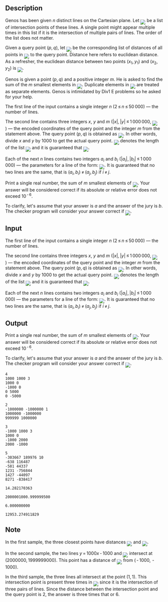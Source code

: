 ## Description

<div><p>Genos has been given <span class="tex-span"><i>n</i></span> distinct lines on the Cartesian plane. Let <img align="middle" class="tex-formula" src="file://QFdpCMg4.png" style="max-width: 100.0%;max-height: 100.0%;"> be a list of intersection points of these lines. A single point might appear multiple times in this list if it is the intersection of multiple pairs of lines. The order of the list does not matter.</p><p>Given a query point <span class="tex-span">(<i>p</i>, <i>q</i>)</span>, let <img align="middle" class="tex-formula" src="file://SYjs0whe.png" style="max-width: 100.0%;max-height: 100.0%;"> be the corresponding list of distances of all points in <img align="middle" class="tex-formula" src="file://dl5PGRtb.png" style="max-width: 100.0%;max-height: 100.0%;"> to the query point. Distance here refers to euclidean distance. As a refresher, the euclidean distance between two points <span class="tex-span">(<i>x</i><sub class="lower-index">1</sub>, <i>y</i><sub class="lower-index">1</sub>)</span> and <span class="tex-span">(<i>x</i><sub class="lower-index">2</sub>, <i>y</i><sub class="lower-index">2</sub>)</span> is <img align="middle" class="tex-formula" src="file://bnIxrQJh.png" style="max-width: 100.0%;max-height: 100.0%;">.</p><p>Genos is given a point <span class="tex-span">(<i>p</i>, <i>q</i>)</span> and a positive integer <span class="tex-span"><i>m</i></span>. He is asked to find the sum of the <span class="tex-span"><i>m</i></span> smallest elements in <img align="middle" class="tex-formula" src="file://ylgdIAPX.png" style="max-width: 100.0%;max-height: 100.0%;">. Duplicate elements in <img align="middle" class="tex-formula" src="file://GqKHIDt5.png" style="max-width: 100.0%;max-height: 100.0%;"> are treated as separate elements. Genos is intimidated by Div1 E problems so he asked for your help.</p></div><div class="input-specification"><p>The first line of the input contains a single integer <span class="tex-span"><i>n</i></span> (<span class="tex-span">2 ≤ <i>n</i> ≤ 50 000</span>)&nbsp;— the number of lines.</p><p>The second line contains three integers <span class="tex-span"><i>x</i></span>, <span class="tex-span"><i>y</i></span> and <span class="tex-span"><i>m</i></span> (<span class="tex-span">|<i>x</i>|, |<i>y</i>| ≤ 1 000 000</span>, <img align="middle" class="tex-formula" src="file://WHf3yBhv.png" style="max-width: 100.0%;max-height: 100.0%;">)&nbsp;— the encoded coordinates of the query point and the integer <span class="tex-span"><i>m</i></span> from the statement above. The query point <span class="tex-span">(<i>p</i>, <i>q</i>)</span> is obtained as <img align="middle" class="tex-formula" src="file://jJ7zxOlI.png" style="max-width: 100.0%;max-height: 100.0%;">. In other words, divide <span class="tex-span"><i>x</i></span> and <span class="tex-span"><i>y</i></span> by <span class="tex-span">1000</span> to get the actual query point. <img align="middle" class="tex-formula" src="file://AVOtcUrG.png" style="max-width: 100.0%;max-height: 100.0%;"> denotes the length of the list <img align="middle" class="tex-formula" src="file://gaVSWPn8.png" style="max-width: 100.0%;max-height: 100.0%;"> and it is guaranteed that <img align="middle" class="tex-formula" src="file://o8hfXSzh.png" style="max-width: 100.0%;max-height: 100.0%;">.</p><p>Each of the next <span class="tex-span"><i>n</i></span> lines contains two integers <span class="tex-span"><i>a</i><sub class="lower-index"><i>i</i></sub></span> and <span class="tex-span"><i>b</i><sub class="lower-index"><i>i</i></sub></span> (<span class="tex-span">|<i>a</i><sub class="lower-index"><i>i</i></sub>|, |<i>b</i><sub class="lower-index"><i>i</i></sub>| ≤ 1 000 000</span>)&nbsp;— the parameters for a line of the form: <img align="middle" class="tex-formula" src="file://QduVqHLR.png" style="max-width: 100.0%;max-height: 100.0%;">. It is guaranteed that no two lines are the same, that is <span class="tex-span">(<i>a</i><sub class="lower-index"><i>i</i></sub>, <i>b</i><sub class="lower-index"><i>i</i></sub>) ≠ (<i>a</i><sub class="lower-index"><i>j</i></sub>, <i>b</i><sub class="lower-index"><i>j</i></sub>)</span> if <span class="tex-span"><i>i</i> ≠ <i>j</i></span>.</p></div><div class="output-specification"><p>Print a single real number, the sum of <span class="tex-span"><i>m</i></span> smallest elements of <img align="middle" class="tex-formula" src="file://ISl6YJHv.png" style="max-width: 100.0%;max-height: 100.0%;">. Your answer will be considered correct if its absolute or relative error does not exceed <span class="tex-span">10<sup class="upper-index"> - 6</sup></span>.</p><p>To clarify, let's assume that your answer is <span class="tex-span"><i>a</i></span> and the answer of the jury is <span class="tex-span"><i>b</i></span>. The checker program will consider your answer correct if <img align="middle" class="tex-formula" src="file://o09w04uh.png" style="max-width: 100.0%;max-height: 100.0%;">.</p></div>

## Input

<p>The first line of the input contains a single integer <span class="tex-span"><i>n</i></span> (<span class="tex-span">2 ≤ <i>n</i> ≤ 50 000</span>)&nbsp;— the number of lines.</p><p>The second line contains three integers <span class="tex-span"><i>x</i></span>, <span class="tex-span"><i>y</i></span> and <span class="tex-span"><i>m</i></span> (<span class="tex-span">|<i>x</i>|, |<i>y</i>| ≤ 1 000 000</span>, <img align="middle" class="tex-formula" src="file://WHf3yBhv.png" style="max-width: 100.0%;max-height: 100.0%;">)&nbsp;— the encoded coordinates of the query point and the integer <span class="tex-span"><i>m</i></span> from the statement above. The query point <span class="tex-span">(<i>p</i>, <i>q</i>)</span> is obtained as <img align="middle" class="tex-formula" src="file://jJ7zxOlI.png" style="max-width: 100.0%;max-height: 100.0%;">. In other words, divide <span class="tex-span"><i>x</i></span> and <span class="tex-span"><i>y</i></span> by <span class="tex-span">1000</span> to get the actual query point. <img align="middle" class="tex-formula" src="file://AVOtcUrG.png" style="max-width: 100.0%;max-height: 100.0%;"> denotes the length of the list <img align="middle" class="tex-formula" src="file://gaVSWPn8.png" style="max-width: 100.0%;max-height: 100.0%;"> and it is guaranteed that <img align="middle" class="tex-formula" src="file://o8hfXSzh.png" style="max-width: 100.0%;max-height: 100.0%;">.</p><p>Each of the next <span class="tex-span"><i>n</i></span> lines contains two integers <span class="tex-span"><i>a</i><sub class="lower-index"><i>i</i></sub></span> and <span class="tex-span"><i>b</i><sub class="lower-index"><i>i</i></sub></span> (<span class="tex-span">|<i>a</i><sub class="lower-index"><i>i</i></sub>|, |<i>b</i><sub class="lower-index"><i>i</i></sub>| ≤ 1 000 000</span>)&nbsp;— the parameters for a line of the form: <img align="middle" class="tex-formula" src="file://QduVqHLR.png" style="max-width: 100.0%;max-height: 100.0%;">. It is guaranteed that no two lines are the same, that is <span class="tex-span">(<i>a</i><sub class="lower-index"><i>i</i></sub>, <i>b</i><sub class="lower-index"><i>i</i></sub>) ≠ (<i>a</i><sub class="lower-index"><i>j</i></sub>, <i>b</i><sub class="lower-index"><i>j</i></sub>)</span> if <span class="tex-span"><i>i</i> ≠ <i>j</i></span>.</p>

## Output

<p>Print a single real number, the sum of <span class="tex-span"><i>m</i></span> smallest elements of <img align="middle" class="tex-formula" src="file://ISl6YJHv.png" style="max-width: 100.0%;max-height: 100.0%;">. Your answer will be considered correct if its absolute or relative error does not exceed <span class="tex-span">10<sup class="upper-index"> - 6</sup></span>.</p><p>To clarify, let's assume that your answer is <span class="tex-span"><i>a</i></span> and the answer of the jury is <span class="tex-span"><i>b</i></span>. The checker program will consider your answer correct if <img align="middle" class="tex-formula" src="file://o09w04uh.png" style="max-width: 100.0%;max-height: 100.0%;">.</p>





```input1
4
1000 1000 3
1000 0
-1000 0
0 5000
0 -5000

```




```input2
2
-1000000 -1000000 1
1000000 -1000000
999999 1000000

```




```input3
3
-1000 1000 3
1000 0
-1000 2000
2000 -1000

```




```input4
5
-303667 189976 10
-638 116487
-581 44337
1231 -756844
1427 -44097
8271 -838417

```




```output1
14.282170363

```




```output2
2000001000.999999500

```




```output3
6.000000000

```




```output4
12953.274911829

```



## Note

<p>In the first sample, the three closest points have distances <img align="middle" class="tex-formula" src="file://j3hZbiuY.png" style="max-width: 100.0%;max-height: 100.0%;"> and <img align="middle" class="tex-formula" src="file://XPt2XDZV.png" style="max-width: 100.0%;max-height: 100.0%;">.</p><p>In the second sample, the two lines <span class="tex-span"><i>y</i> = 1000<i>x</i> - 1000</span> and <img align="middle" class="tex-formula" src="file://H7M6Qo9Y.png" style="max-width: 100.0%;max-height: 100.0%;"> intersect at <span class="tex-span">(2000000, 1999999000)</span>. This point has a distance of <img align="middle" class="tex-formula" src="file://RhaBc2yu.png" style="max-width: 100.0%;max-height: 100.0%;"> from <span class="tex-span">( - 1000,  - 1000)</span>.</p><p>In the third sample, the three lines all intersect at the point <span class="tex-span">(1, 1)</span>. This intersection point is present three times in <img align="middle" class="tex-formula" src="file://Qy6ZqWIP.png" style="max-width: 100.0%;max-height: 100.0%;"> since it is the intersection of three pairs of lines. Since the distance between the intersection point and the query point is <span class="tex-span">2</span>, the answer is three times that or <span class="tex-span">6</span>.</p>
